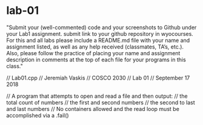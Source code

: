 # lab-01
"Submit your (well-commented) code and your screenshots to Github under your Lab1 assignment. submit link to your github repository in wyocourses. For this and all labs please include a README.md file with your name and assignment listed, as well as any help received (classmates, TA’s, etc.). Also, please follow the practice of placing your name and assignment description in comments at the top of each file for your programs in this class."

// Lab01.cpp
// Jeremiah Vaskis
// COSCO 2030
// Lab 01
// September 17 2018

// A program that attempts to open and read a file and then output:
//	the total count of numbers
//	the first and second numbers
//	the second to last and last numbers
// No containers allowed and the read loop must be accomplished via a .fail()

